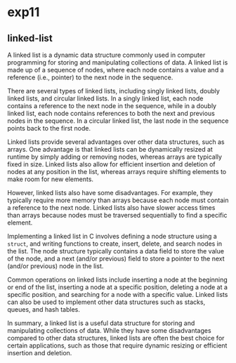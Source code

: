 # exp11
## linked-list
A linked list is a dynamic data structure commonly used in computer programming for storing and manipulating collections of data. A linked list is made up of a sequence of nodes, where each node contains a value and a reference (i.e., pointer) to the next node in the sequence.

There are several types of linked lists, including singly linked lists, doubly linked lists, and circular linked lists. In a singly linked list, each node contains a reference to the next node in the sequence, while in a doubly linked list, each node contains references to both the next and previous nodes in the sequence. In a circular linked list, the last node in the sequence points back to the first node.

Linked lists provide several advantages over other data structures, such as arrays. One advantage is that linked lists can be dynamically resized at runtime by simply adding or removing nodes, whereas arrays are typically fixed in size. Linked lists also allow for efficient insertion and deletion of nodes at any position in the list, whereas arrays require shifting elements to make room for new elements.

However, linked lists also have some disadvantages. For example, they typically require more memory than arrays because each node must contain a reference to the next node. Linked lists also have slower access times than arrays because nodes must be traversed sequentially to find a specific element.

Implementing a linked list in C involves defining a node structure using a `struct`, and writing functions to create, insert, delete, and search nodes in the list. The node structure typically contains a data field to store the value of the node, and a next (and/or previous) field to store a pointer to the next (and/or previous) node in the list.

Common operations on linked lists include inserting a node at the beginning or end of the list, inserting a node at a specific position, deleting a node at a specific position, and searching for a node with a specific value. Linked lists can also be used to implement other data structures such as stacks, queues, and hash tables.

In summary, a linked list is a useful data structure for storing and manipulating collections of data. While they have some disadvantages compared to other data structures, linked lists are often the best choice for certain applications, such as those that require dynamic resizing or efficient insertion and deletion.
